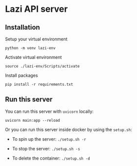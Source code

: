 # Lazi API server

## Installation

Setup your virtual environment

`python -m venv lazi-env`

Activate virtual environment

`source ./lazi-env/Scripts/activate`

Install packages

`pip install -r requirements.txt`

## Run this server

You can run this server with `uvicorn` locally:

`uvicorn main:app --reload`

Or you can run this server inside docker by using the `setup.sh`:

- To spin up the server: `./setup.sh -r`

- To stop the server: `./setup.sh -s`

- To delete the container: `./setup.sh -d`

